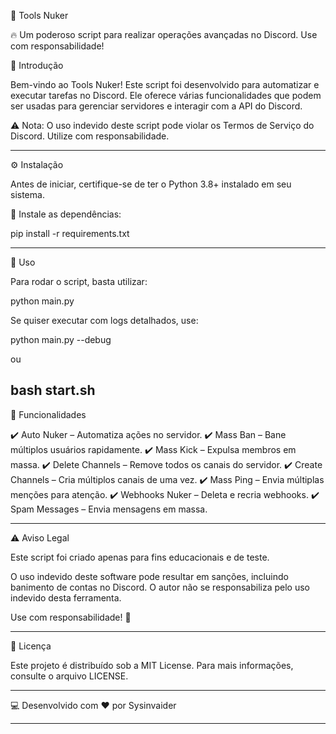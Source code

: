🐍 Tools Nuker

🔥 Um poderoso script para realizar operações avançadas no Discord. Use com responsabilidade!

📌 Introdução

Bem-vindo ao Tools Nuker! Este script foi desenvolvido para automatizar e executar tarefas no Discord. Ele oferece várias funcionalidades que podem ser usadas para gerenciar servidores e interagir com a API do Discord.

⚠️ Nota: O uso indevido deste script pode violar os Termos de Serviço do Discord. Utilize com responsabilidade.


---

⚙️ Instalação

Antes de iniciar, certifique-se de ter o Python 3.8+ instalado em seu sistema.

🔽 Instale as dependências:

pip install -r requirements.txt


---

🚀 Uso

Para rodar o script, basta utilizar:

python main.py

Se quiser executar com logs detalhados, use:

python main.py --debug

ou

bash start.sh
---

🔧 Funcionalidades

✔️ Auto Nuker – Automatiza ações no servidor.
✔️ Mass Ban – Bane múltiplos usuários rapidamente.
✔️ Mass Kick – Expulsa membros em massa.
✔️ Delete Channels – Remove todos os canais do servidor.
✔️ Create Channels – Cria múltiplos canais de uma vez.
✔️ Mass Ping – Envia múltiplas menções para atenção.
✔️ Webhooks Nuker – Deleta e recria webhooks.
✔️ Spam Messages – Envia mensagens em massa.


---

⚠️ Aviso Legal

Este script foi criado apenas para fins educacionais e de teste.

O uso indevido deste software pode resultar em sanções, incluindo banimento de contas no Discord.
O autor não se responsabiliza pelo uso indevido desta ferramenta.

Use com responsabilidade! 🚨


---

📜 Licença

Este projeto é distribuído sob a MIT License. Para mais informações, consulte o arquivo LICENSE.


---

💻 Desenvolvido com ❤️ por Sysinvaider


---
